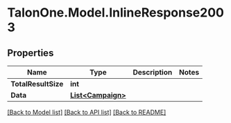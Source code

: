 
# TalonOne.Model.InlineResponse2003

## Properties

Name | Type | Description | Notes
------------ | ------------- | ------------- | -------------
**TotalResultSize** | **int** |  | 
**Data** | [**List&lt;Campaign&gt;**](Campaign.md) |  | 

[[Back to Model list]](../README.md#documentation-for-models)
[[Back to API list]](../README.md#documentation-for-api-endpoints)
[[Back to README]](../README.md)

